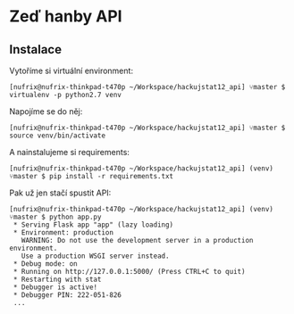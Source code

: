 # Zeď hanby API
## Instalace
Vytoříme si virtuální environment:

```[nufrix@nufrix-thinkpad-t470p ~/Workspace/hackujstat12_api] ⑂master $ virtualenv -p python2.7 venv```
 
Napojíme se do něj:

```[nufrix@nufrix-thinkpad-t470p ~/Workspace/hackujstat12_api] ⑂master $ source venv/bin/activate```

A nainstalujeme si requirements:

```[nufrix@nufrix-thinkpad-t470p ~/Workspace/hackujstat12_api] (venv) ⑂master $ pip install -r requirements.txt```

Pak už jen stačí spustit API:

```
[nufrix@nufrix-thinkpad-t470p ~/Workspace/hackujstat12_api] (venv) ⑂master $ python app.py 
 * Serving Flask app "app" (lazy loading)
 * Environment: production
   WARNING: Do not use the development server in a production environment.
   Use a production WSGI server instead.
 * Debug mode: on
 * Running on http://127.0.0.1:5000/ (Press CTRL+C to quit)
 * Restarting with stat
 * Debugger is active!
 * Debugger PIN: 222-051-826
 ...
```